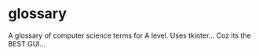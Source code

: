 # glossary
A glossary of computer science terms for A level. Uses tkinter... Coz its the BEST GUI... 
